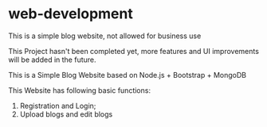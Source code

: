 # web-development
This is a simple blog website, not allowed for business use

This Project hasn't been completed yet, more features and UI improvements will be added in the future.

This is a Simple Blog Website based on Node.js + Bootstrap + MongoDB

This Website has following basic functions:
1. Registration and Login;
2. Upload blogs and edit blogs


